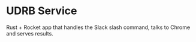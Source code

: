 # UDRB Service

Rust + Rocket app that handles the Slack slash command, talks to Chrome and serves results.
